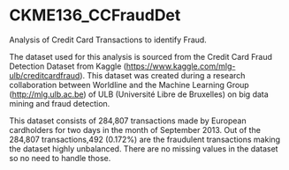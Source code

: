 # CKME136_CCFraudDet

Analysis of Credit Card Transactions to identify Fraud.

The dataset used for this analysis is sourced from the Credit Card Fraud Detection Dataset from Kaggle (https://www.kaggle.com/mlg-ulb/creditcardfraud). This dataset was created during a research collaboration between Worldline and the Machine Learning Group (http://mlg.ulb.ac.be) of ULB (Université Libre de Bruxelles) on big data mining and fraud detection.

This dataset consists of 284,807 transactions made by European cardholders for two days in the month of September 2013. Out of the 284,807 transactions,492 (0.172%) are the fraudulent transactions making the dataset highly unbalanced.  There are no missing values in the dataset so no need to handle those.
